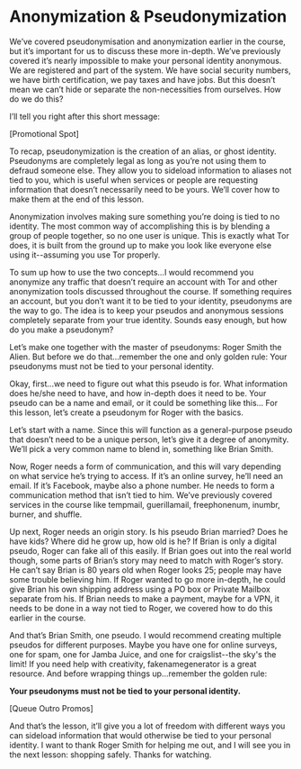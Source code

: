 # Anonymization & Pseudonymization

We’ve covered pseudonymisation and anonymization earlier in the course, but it’s
important for us to discuss these more in-depth. We’ve previously covered it’s
nearly impossible to make your personal identity anonymous. We are registered
and part of the system. We have social security numbers, we have birth
certification, we pay taxes and have jobs. But this doesn’t mean we can’t hide or
separate the non-necessities from ourselves. How do we do this?

I’ll tell you right after this short message:

[Promotional Spot]

To recap, pseudonymization is the creation of an alias, or ghost identity.
Pseudonyms are completely legal as long as you’re not using them to defraud
someone else. They allow you to sideload information to aliases not tied to you,
which is useful when services or people are requesting information that doesn’t
necessarily need to be yours. We’ll cover how to make them at the end of this
lesson.

Anonymization involves making sure something you’re doing is tied to no identity.
The most common way of accomplishing this is by blending a group of people
together, so no one user is unique. This is exactly what Tor does, it is built from
the ground up to make you look like everyone else using it--assuming you use Tor
properly.

To sum up how to use the two concepts...I would recommend you anonymize any
traffic that doesn’t require an account with Tor and other anonymization tools
discussed throughout the course. If something requires an account, but you
don’t want it to be tied to your identity, pseudonyms are the way to go. The idea is
to keep your pseudos and anonymous sessions completely separate from your
true identity. Sounds easy enough, but how do you make a pseudonym?

Let’s make one together with the master of pseudonyms: Roger Smith the Alien.
But before we do that...remember the one and only golden rule:
Your pseudonyms must not be tied to your personal identity.

Okay, first...we need to figure out what this pseudo is for. What information does
he/she need to have, and how in-depth does it need to be. Your pseudo can be a
name and email, or it could be something like this... For this lesson, let’s create a
pseudonym for Roger with the basics.

Let’s start with a name. Since this will function as a general-purpose pseudo that
doesn’t need to be a unique person, let’s give it a degree of anonymity.
We’ll pick a very common name to blend in, something like Brian Smith.

Now, Roger needs a form of communication, and this will vary depending on what
service he’s trying to access. If it’s an online survey, he’ll need an email. If it’s
Facebook, maybe also a phone number. He needs to form a communication
method that isn’t tied to him. We’ve previously covered services in the course like
tempmail, guerillamail, freephonenum, inumbr, burner, and shuffle.

Up next, Roger needs an origin story. Is his pseudo Brian married? Does he have
kids? Where did he grow up, how old is he? If Brian is only a digital pseudo, Roger
can fake all of this easily. If Brian goes out into the real world though, some parts
of Brian’s story may need to match with Roger’s story. He can’t say Brian is 80
years old when Roger looks 25; people may have some trouble believing him.
If Roger wanted to go more in-depth, he could give Brian his own shipping
address using a PO box or Private Mailbox separate from his. If Brian needs to
make a payment, maybe for a VPN, it needs to be done in a way not tied to Roger,
we covered how to do this earlier in the course.

And that’s Brian Smith, one pseudo. I would recommend creating multiple
pseudos for different purposes. Maybe you have one for online surveys, one for
spam, one for Jamba Juice, and one for craigslist--the sky's the limit! If you need
help with creativity, fakenamegenerator is a great resource. And before wrapping
things up...remember the golden rule:

**Your pseudonyms must not be tied to your personal identity.**

[Queue Outro Promos]

And that’s the lesson, it’ll give you a lot of freedom with different ways you can
sideload information that would otherwise be tied to your personal identity. I
want to thank Roger Smith for helping me out, and I will see you in the next lesson:
shopping safely. Thanks for watching.